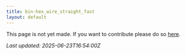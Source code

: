 ```yaml
---
title: bin-hex_wire_straight_fast
layout: default
---
```


This page is not yet made. If you want to contribute please do so [here](https://github.com/CrazyH2/Bigstone/blob/wiki/components/bin-hex_wire_straight_fast.md).

_Last updated: 2025-06-23T16:54:00Z_
